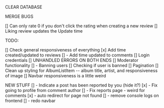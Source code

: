 CLEAR DATABASE

MERGE BUGS

[] Can only rate 0 if you don't click the rating when creating a new review
[] Liking review updates the Update time

TODO:

[] Check general responsiveness of everything
[x] Add time created/updated to reviews
[] - Add time updated to comments
[] Login credentials
[] UNHANDLED ERRORS ON BOTH ENDS
[] Moderator functionality
[] - Banning users
[] Checking if user is banned
[] Pagination
[] Clean up styling for AlbumListItem -- album title, artist, and responsiveness of image
[] Navbar responsiveness is a little weird

NEW STUFF
[] - Indicate a post has been reported by you (hide it?)
[x] - Fix going to profile from comment author
[] - Fix reports page - weird for comments
[x] - auto redirect for page not found
[] - remove console logs on frontend
[] - redo navbar
